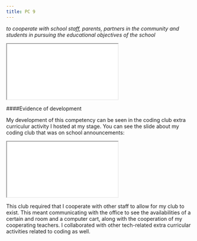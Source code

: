 ```yaml
---
title: PC 9
---
```

*to cooperate with school staff, parents, partners in the community and
students in pursuing the educational objectives of the school*

<iframe class="lp" src="/pdf/page-9.pdf"></iframe>

####Evidence of development

My development of this competency can be seen in the coding club
extra curriculur activity I hosted at my stage. You can see the slide about my coding club that was on school
announcements:

<iframe class="lp" src="/pdf/coding-club-slide.pdf"></iframe>

This club required that I cooperate with other staff to allow for my club to
exist. This meant communicating with the office to see the availabilities of a
certain and room and a computer cart, along with the cooperation of my
cooperating teachers. I collaborated with other tech-related extra curricular
activities related to coding as well.
